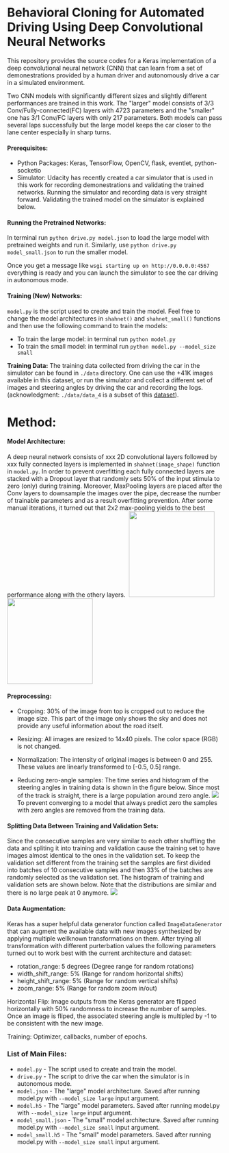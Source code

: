 # Behavioral Cloning for Automated Driving Using Deep Convolutional Neural Networks

This repository provides the source codes for a Keras implementation of a deep convolutional neural network (CNN) that 
can learn from a set of demonestrations provided by a human driver 
and autonomously drive a car in a simulated environment.

Two CNN models with significantly different sizes and slightly different performances are trained in this work.
The "larger" model consists of 3/3 Conv/Fully-connected(FC) layers  with 4723 parameters and the "smaller" one has 
3/1 Conv/FC layers with only 217 parameters. Both models can pass several laps successfully but the large model keeps the car closer
to the lane center especially in sharp turns.


#### Prerequisites:
* Python Packages: Keras, TensorFlow, OpenCV, flask, eventlet, python-socketio
* Simulator: Udacity has recently created a car simulator that is used in this work for 
recording demonestrations and validating the trained networks. Running the simulator and 
recording data is very straight forward. Validating the trained model on the simulator is explained below.


#### Running the Pretrained Networks:
In terminal run `python drive.py model.json` to load the large model with
pretrained weights and run it. Similarly, use `python drive.py model_small.json` to run the smaller model. 

Once you get a message like `wsgi starting up on http://0.0.0.0:4567` everything is ready and you can 
launch the simulator to see the car driving in autonomous mode.



#### Training (New) Networks:
`model.py` is the script used to create and train the model. Feel free to 
change the model architectures in `shahnet()` and `shahnet_small()` functions and
then use the following command to train the models:
* To train the large model: in terminal run `python model.py`
* To train the small model: in terminal run `python model.py --model_size small`


**Training Data:** The training data collected from driving the car in the simulator can be found in `./data` directory.
One can use the +41K images available in this dataset, or run the simulator and collect a different set of images and 
steering angles by driving the car and recording the logs.
(acknowledgment: `./data/data_4` is a subset of this [dataset](https://github.com/matthewzimmer/CarND-BehavioralCloning-P3)).


# Method:
#### Model Architecture:
A deep neural network consists of xxx 2D convolutional layers followed by xxx fully connected layers is implemented in `shahnet(image_shape)` function in `model.py`. In order to prevent overfitting each fully connected layers are stacked with a Dropout layer that randomly sets 50% of the input stimula to zero (only) during training. Moreover, MaxPooling layers are placed after the Conv layers to downsample the images over the pipe, decrease the number of trainable parameters and as a result overfitting prevention. After some manual iterations, it turned out that 2x2 max-pooling yields to the best performance along with the othery layers.
<img align="center|top">
<img src="./Figures/model.png" width="200"/> <img src="./Figures/model_small.png" width="200"/> 



                                                                                                                               
#### Preprocessing:
* Cropping: 30% of the image from top is cropped out to reduce the image size. This part of the image only shows the sky and does 
not provide any useful information about the road itself. 

* Resizing: All images are resized to 14x40 pixels. The color space (RGB) is not changed.

* Normalization: The intensity of original images is between 0 and 255. These values are linearly transformed to [-0.5, 0.5]
range.

* Reducing zero-angle samples: The time series and histogram of the steering angles in training data is shown in the figure below. 
Since most of the track is straight, there is a large population around zero angle. 
![](./Figures/steering_original.png)
To prevent converging to a model that always predict zero the samples with zero angles are removed from the training data.

#### Splitting Data Between Training and Validation Sets:
Since the consecutive samples are very similar to each other shuffling the data and spliting it into training and validation cause
the training set to have images almost identical to the ones in the validation set. To keep the validation set different from the
training set the samples are first divided into batches of 10 consecutive samples and then 33% of the batches are randomly selected as
the validation set. The histogram of training and validation sets are shown below. Note that the distributions are similar and there is no 
large peak at 0 anymore.
![](./Figures/steering_equalized.png)

#### Data Augmentation:
Keras has a super helpful data generator function called `ImageDataGenerator`
that can augment the available data with
new images synthesized by applying multiple wellknown transformations on them.
After trying all transformation with different purterbation values the following parameters turned out to work best with
the current architecture and dataset:
* rotation_range: 5 degrees (Degree range for random rotations)
* width_shift_range: 5% (Range for random horizontal shifts)
* height_shift_range: 5% (Range for random vertical shifts)
* zoom_range: 5% (Range for random zoom in/out)

Horizontal Flip:
Image outputs from the Keras generator are flipped horizontally with 50% randomness to increase the number of samples. 
Once an image is fliped, the associated steering angle is multipled by -1 to be consistent with the new image.

Training: Optimizer, callbacks, number of epochs.


### List of Main Files: 
* `model.py` - The script used to create and train the model.
* `drive.py` - The script to drive the car when the simulator is in autonomous mode.
* `model.json` - The "large" model architecture. Saved after running model.py with `--model_size large` input argument.
* `model.h5` - The "large" model parameters. Saved after running model.py with `--model_size large` input argument.
* `model_small.json` - The "small" model architecture. Saved after running model.py with `--model_size small` input argument.
* `model_small.h5` - The "small" model parameters. Saved after running model.py with `--model_size small` input argument.






